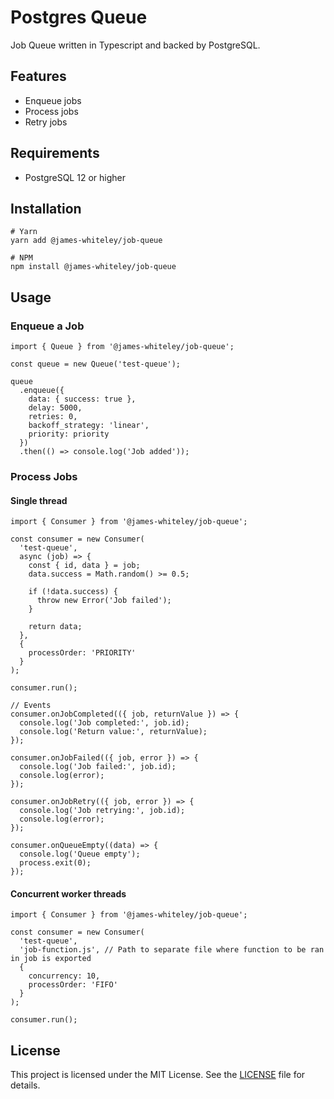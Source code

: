 # Postgres Queue

Job Queue written in Typescript and backed by PostgreSQL.

## Features

- Enqueue jobs
- Process jobs
- Retry jobs

## Requirements

- PostgreSQL 12 or higher

## Installation

```
# Yarn
yarn add @james-whiteley/job-queue

# NPM
npm install @james-whiteley/job-queue
```

## Usage

### Enqueue a Job

```
import { Queue } from '@james-whiteley/job-queue';

const queue = new Queue('test-queue');

queue
  .enqueue({
    data: { success: true },
    delay: 5000,
    retries: 0,
    backoff_strategy: 'linear',
    priority: priority
  })
  .then(() => console.log('Job added'));
```

### Process Jobs

#### Single thread

```
import { Consumer } from '@james-whiteley/job-queue';

const consumer = new Consumer(
  'test-queue',
  async (job) => {
    const { id, data } = job;
    data.success = Math.random() >= 0.5;

    if (!data.success) {
      throw new Error('Job failed');
    }

    return data;
  },
  {
    processOrder: 'PRIORITY'
  }
);

consumer.run();

// Events
consumer.onJobCompleted(({ job, returnValue }) => {
  console.log('Job completed:', job.id);
  console.log('Return value:', returnValue);
});

consumer.onJobFailed(({ job, error }) => {
  console.log('Job failed:', job.id);
  console.log(error);
});

consumer.onJobRetry(({ job, error }) => {
  console.log('Job retrying:', job.id);
  console.log(error);
});

consumer.onQueueEmpty((data) => {
  console.log('Queue empty');
  process.exit(0);
});
```

#### Concurrent worker threads

```
import { Consumer } from '@james-whiteley/job-queue';

const consumer = new Consumer(
  'test-queue',
  'job-function.js', // Path to separate file where function to be ran in job is exported
  {
    concurrency: 10,
    processOrder: 'FIFO'
  }
);

consumer.run();
```

## License

This project is licensed under the MIT License. See the [LICENSE](LICENSE) file for details.
